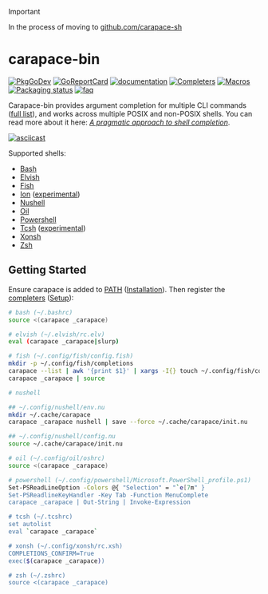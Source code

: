 > [!IMPORTANT]
> In the process of moving to [github.com/carapace-sh](https://github.com/carapace-sh)

# carapace-bin

[![PkgGoDev](https://pkg.go.dev/badge/github.com/carapace-sh/carapace-bin/pkg/actions)](https://pkg.go.dev/github.com/carapace-sh/carapace-bin/pkg/actions)
[![GoReportCard](https://goreportcard.com/badge/github.com/carapace-sh/carapace-bin)](https://goreportcard.com/report/github.com/carapace-sh/carapace-bin)
[![documentation](https://img.shields.io/badge/&zwnj;-documentation-blue?logo=gitbook)](https://carapace-sh.github.io/carapace-bin/)
[![Completers](https://carapace-sh.github.io/carapace-bin/badge.svg)](https://carapace-sh.github.io/carapace-bin/completers.html)
[![Macros](https://carapace-sh.github.io/carapace-bin/macros-badge.svg)](https://carapace-sh.github.io/carapace-bin/spec/macros.html)
[![Packaging status](https://repology.org/badge/tiny-repos/carapace.svg)](https://repology.org/project/carapace/versions)
[![faq](https://img.shields.io/badge/discussions-faq-white)](https://github.com/carapace-sh/carapace-bin/discussions/categories/q-a?discussions_q=category%3AQ%26A+label%3Afaq)

Carapace-bin provides argument completion for multiple CLI commands ([full list](https://carapace-sh.github.io/carapace-bin/completers.html)), and works across multiple POSIX and non-POSIX shells.
You can read more about it here: _[A pragmatic approach to shell completion](https://dev.to/rsteube/a-pragmatic-approach-to-shell-completion-4gp0)_.

[![asciicast](https://asciinema.org/a/533283.svg)](https://asciinema.org/a/533283)

Supported shells:
- [Bash](https://www.gnu.org/software/bash/)
- [Elvish](https://elv.sh/)
- [Fish](https://fishshell.com/)
- [Ion](https://doc.redox-os.org/ion-manual/) ([experimental](https://github.com/carapace-sh/carapace/issues/88))
- [Nushell](https://www.nushell.sh/)
- [Oil](http://www.oilshell.org/)
- [Powershell](https://microsoft.com/powershell)
- [Tcsh](https://www.tcsh.org/) ([experimental](https://github.com/carapace-sh/carapace/issues/331))
- [Xonsh](https://xon.sh/)
- [Zsh](https://www.zsh.org/)

## Getting Started

Ensure carapace is added to [PATH](https://en.wikipedia.org/wiki/PATH_(variable)) ([Installation](https://carapace-sh.github.io/carapace-bin/installation.html)).
Then register the [completers](https://carapace-sh.github.io/carapace-bin/completers.html) ([Setup](https://carapace-sh.github.io/carapace-bin/setup.html)):

```sh
# bash (~/.bashrc)
source <(carapace _carapace)

# elvish (~/.elvish/rc.elv)
eval (carapace _carapace|slurp)

# fish (~/.config/fish/config.fish)
mkdir -p ~/.config/fish/completions
carapace --list | awk '{print $1}' | xargs -I{} touch ~/.config/fish/completions/{}.fish # disable auto-loaded completions (#185)
carapace _carapace | source

# nushell

## ~/.config/nushell/env.nu
mkdir ~/.cache/carapace
carapace _carapace nushell | save --force ~/.cache/carapace/init.nu

## ~/.config/nushell/config.nu
source ~/.cache/carapace/init.nu

# oil (~/.config/oil/oshrc)
source <(carapace _carapace)

# powershell (~/.config/powershell/Microsoft.PowerShell_profile.ps1)
Set-PSReadLineOption -Colors @{ "Selection" = "`e[7m" }
Set-PSReadlineKeyHandler -Key Tab -Function MenuComplete
carapace _carapace | Out-String | Invoke-Expression

# tcsh (~/.tcshrc)
set autolist
eval `carapace _carapace`

# xonsh (~/.config/xonsh/rc.xsh)
COMPLETIONS_CONFIRM=True
exec($(carapace _carapace))

# zsh (~/.zshrc)
source <(carapace _carapace)
```
